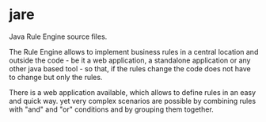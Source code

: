jare
====

Java Rule Engine source files.

The Rule Engine allows to implement business rules in a central location and outside the code - be it a web application, a standalone application or any other java based tool - so that, if the rules change the code does not have to change but only the rules.

There is a web application available, which allows to define rules in an easy and quick way. yet very complex scenarios are possible by combining rules with "and" and "or" conditions and by grouping them together.


